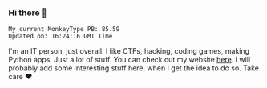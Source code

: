 ### Hi there 👋
<!-- PB START -->
```
My current MonkeyType PB: 85.59
Updated on: 16:24:16 GMT Time
```
<!-- PB END -->
I'm an IT person, just overall. I like CTFs, hacking, coding games, making Python apps. Just a lot of stuff.
You can check out my website [here](https://skill3472.github.io/).
I will probably add some interesting stuff here, when I get the idea to do so. Take care ❤️
